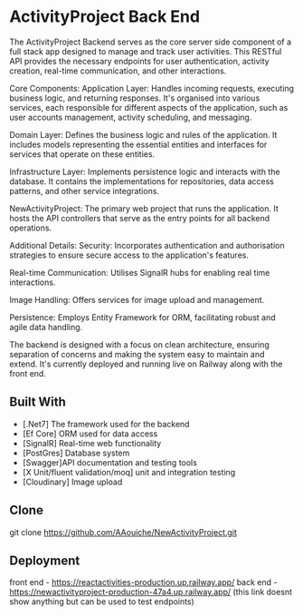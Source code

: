 # ActivityProject Back End
The ActivityProject Backend serves as the core server side component of a full stack app designed to manage and track user activities. This RESTful API provides the necessary endpoints for user authentication, activity creation, real-time communication, and other interactions.

Core Components:
Application Layer: Handles incoming requests, executing business logic, and returning responses. It's organised into various services, each responsible for different aspects of the application, such as user accounts management, activity scheduling, and messaging.

Domain Layer: Defines the business logic and rules of the application. It includes models representing the essential entities and interfaces for services that operate on these entities.

Infrastructure Layer: Implements persistence logic and interacts with the database. It contains the implementations for repositories, data access patterns, and other service integrations.

NewActivityProject: The primary web project that runs the application. It hosts the API controllers that serve as the entry points for all backend operations.

Additional Details:
Security: Incorporates authentication and authorisation strategies to ensure secure access to the application's features.

Real-time Communication: Utilises SignalR hubs for enabling real time interactions.

Image Handling: Offers services for image upload and management.

Persistence: Employs Entity Framework for ORM, facilitating robust and agile data handling.

The backend is designed with a focus on clean architecture, ensuring separation of concerns and making the system easy to maintain and extend. It's currently deployed and running live on Railway along with the front end.

## Built With

- [.Net7] The framework used for the backend
- [Ef Core] ORM used for data access
- [SignalR] Real-time web functionality
- [PostGres] Database system
- [Swagger]API documentation and testing tools
- [X Unit/fluent validation/moq] unit and integration testing
- [Cloudinary] Image upload

## Clone
git clone https://github.com/AAouiche/NewActivityProject.git

## Deployment
front end - https://reactactivities-production.up.railway.app/
back end - https://newactivityproject-production-47a4.up.railway.app/ (this link doesnt show anything but can be used to test endpoints)
  
